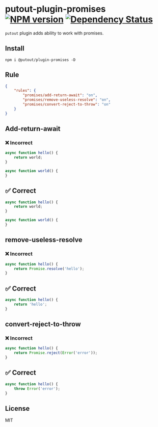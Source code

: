 # putout-plugin-promises [![NPM version][NPMIMGURL]][NPMURL] [![Dependency Status][DependencyStatusIMGURL]][DependencyStatusURL]

[NPMIMGURL]:                https://img.shields.io/npm/v/@putout/plugin-promises.svg?style=flat&longCache=true
[NPMURL]:                   https://npmjs.org/package/@putout/plugin-promises"npm"

[DependencyStatusURL]:      https://david-dm.org/coderaiser/putout?path=packages/plugin-promises
[DependencyStatusIMGURL]:   https://david-dm.org/coderaiser/putout.svg?path=packages/plugin-promises

`putout` plugin adds ability to work with promises.

## Install

```
npm i @putout/plugin-promises -D
```

## Rule

```json
{
    "rules": {
        "promises/add-return-await": "on",
        "promises/remove-useless-resolve": "on",
        "promises/convert-reject-to-throw": "on"
    }
}
```

## Add-return-await
### ❌ Incorrect

```js
async function hello() {
    return world;
}

async function world() {
}
```

## ✅ Correct

```js
async function hello() {
    return world;
}

async function world() {
}
```

## remove-useless-resolve
### ❌ Incorrect

```js
async function hello() {
    return Promise.resolve('hello');
}
```

## ✅ Correct

```js
async function hello() {
    return 'hello';
}
```

## convert-reject-to-throw
### ❌ Incorrect

```js
async function hello() {
    return Promise.reject(Error('error'));
}
```

## ✅ Correct

```js
async function hello() {
    throw Error('error');
}
```

## License

MIT

